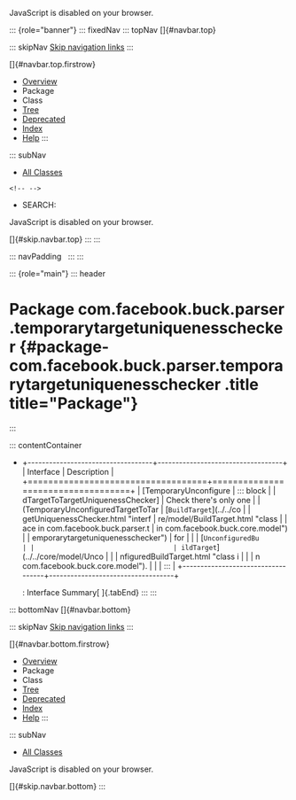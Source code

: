 <div>

JavaScript is disabled on your browser.

</div>

::: {role="banner"}
::: fixedNav
::: topNav
[]{#navbar.top}

::: skipNav
[Skip navigation links](#skip.navbar.top "Skip navigation links")
:::

[]{#navbar.top.firstrow}

-   [Overview](../../../../../index.html)
-   Package
-   Class
-   [Tree](package-tree.html)
-   [Deprecated](../../../../../deprecated-list.html)
-   [Index](../../../../../index-all.html)
-   [Help](../../../../../help-doc.html)
:::

::: subNav
-   [All Classes](../../../../../allclasses.html)

```{=html}
<!-- -->
```
-   SEARCH:

<div>

<div>

JavaScript is disabled on your browser.

</div>

</div>

[]{#skip.navbar.top}
:::
:::

::: navPadding
 
:::
:::

::: {role="main"}
::: header
# Package com.facebook.buck.parser.temporarytargetuniquenesschecker {#package-com.facebook.buck.parser.temporarytargetuniquenesschecker .title title="Package"}
:::

::: contentContainer
-   +-----------------------------------+-----------------------------------+
    | Interface                         | Description                       |
    +===================================+===================================+
    | [TemporaryUnconfigure             | ::: block                         |
    | dTargetToTargetUniquenessChecker] | Check there\'s only one           |
    | (TemporaryUnconfiguredTargetToTar | [`BuildTarget`](../../co          |
    | getUniquenessChecker.html "interf | re/model/BuildTarget.html "class  |
    | ace in com.facebook.buck.parser.t | in com.facebook.buck.core.model") |
    | emporarytargetuniquenesschecker") | for                               |
    |                                   | [`UnconfiguredBu                  |
    |                                   | ildTarget`](../../core/model/Unco |
    |                                   | nfiguredBuildTarget.html "class i |
    |                                   | n com.facebook.buck.core.model"). |
    |                                   | :::                               |
    +-----------------------------------+-----------------------------------+

    : Interface Summary[ ]{.tabEnd}
:::
:::

::: bottomNav
[]{#navbar.bottom}

::: skipNav
[Skip navigation links](#skip.navbar.bottom "Skip navigation links")
:::

[]{#navbar.bottom.firstrow}

-   [Overview](../../../../../index.html)
-   Package
-   Class
-   [Tree](package-tree.html)
-   [Deprecated](../../../../../deprecated-list.html)
-   [Index](../../../../../index-all.html)
-   [Help](../../../../../help-doc.html)
:::

::: subNav
-   [All Classes](../../../../../allclasses.html)

<div>

<div>

JavaScript is disabled on your browser.

</div>

</div>

[]{#skip.navbar.bottom}
:::
